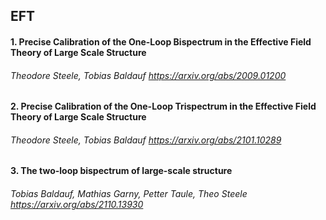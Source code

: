 ## EFT

#### 1. Precise Calibration of the One-Loop Bispectrum in the Effective Field Theory of Large Scale Structure
###### Theodore Steele, Tobias Baldauf   https://arxiv.org/abs/2009.01200

#### 2. Precise Calibration of the One-Loop Trispectrum in the Effective Field Theory of Large Scale Structure
###### Theodore Steele, Tobias Baldauf   https://arxiv.org/abs/2101.10289

#### 3. The two-loop bispectrum of large-scale structure
###### Tobias Baldauf, Mathias Garny, Petter Taule, Theo Steele   https://arxiv.org/abs/2110.13930

